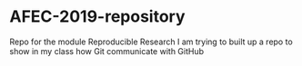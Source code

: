 # AFEC-2019-repository
Repo for the module Reproducible Research
I am trying to built up a repo to show in my class how Git communicate with GitHub

